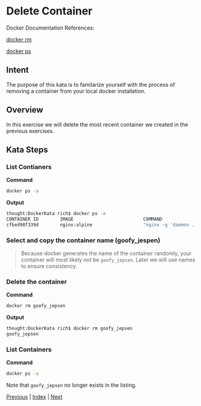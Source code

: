 # Delete Container

Docker Documentation References:

[docker rm](https://docs.docker.com/engine/reference/commandline/rm/)

[docker ps](https://docs.docker.com/engine/reference/commandline/ps/)

## Intent

The purpose of this kata is to familarize yourself with the process of removing a container from your local docker installation.

## Overview

In this exercise we will delete the most recent container we created in the previous exercises.

## Kata Steps

### List Contianers

**Command**

```bash
docker ps -a
```

**Output**

```bash
thought:DockerKata rich$ docker ps -a
CONTAINER ID        IMAGE                          COMMAND                  CREATED             STATUS                      PORTS               NAMES
cfbed98f339d        nginx:alpine                   "nginx -g 'daemon ..."   5 minutes ago       Exited (0) 5 minutes ago                        goofy_jepsen
```

### Select and copy the container name (goofy_jespen)

> Because docker generates the name of the container randomly, your container will most likely not be `goofy_jepsen`. Later we will use names to ensure consistency.

### Delete the container

**Command**

```bash
docker rm goofy_jepsen
```

**Output**

```bash
thought:DockerKata rich$ docker rm goofy_jepsen
goofy_jepsen
```

### List Containers

**Command**

```bash
docker ps -a
```

Note that `goofy_jepsen` no longer exists in the listing.

[Previous](3_list_containers.md) | [Index](README.md) | [Next](5_delete_image.md)
